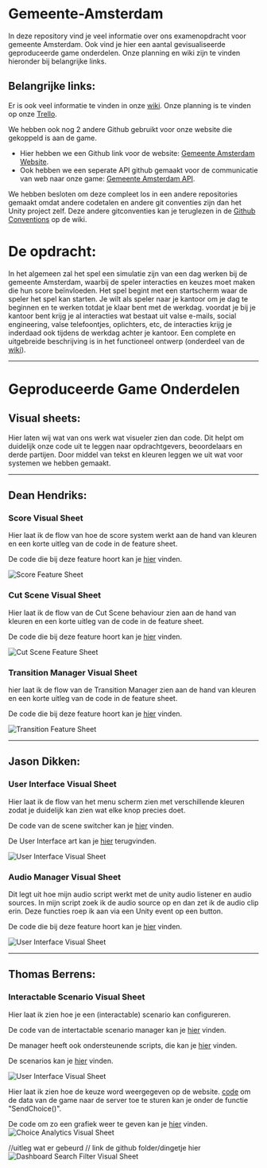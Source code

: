 # Gemeente-Amsterdam
In deze repository vind je veel informatie over ons examenopdracht voor gemeente Amsterdam. Ook vind je hier een aantal gevisualiseerde geproduceerde game onderdelen. 
Onze planning en wiki zijn te vinden hieronder bij belangrijke links.

## Belangrijke links:
Er is ook veel informatie te vinden in onze [wiki](https://github.com/thomasberrens/Gemeente-Amsterdam/wiki).
Onze planning is te vinden op onze [Trello](https://trello.com/b/I5btxegt/gemeente-amsterdam).

We hebben ook nog 2 andere Github gebruikt voor onze website die gekoppeld is aan de game.
- Hier hebben we een Github link voor de website: [Gemeente Amsterdam Website](https://github.com/thomasberrens/Gemeente-Amsterdam-Website).
- Ook hebben we een seperate API github gemaakt voor de communicatie van web naar onze game: [Gemeente Amsterdam API](https://github.com/thomasberrens/Gemeente-Amsterdam-API).

We hebben besloten om deze compleet los in een andere repositories gemaakt omdat andere codetalen en andere git conventies zijn dan het Unity project zelf. Deze andere gitconventies kan je teruglezen in de [Github Conventions](https://github.com/thomasberrens/Gemeente-Amsterdam/wiki/Github-Flow) op de wiki. 

# De opdracht:
In het algemeen zal het spel een simulatie zijn van een dag werken bij de gemeente Amsterdam, waarbij de speler interacties en keuzes moet maken die hun score beïnvloeden. Het spel begint met een startscherm waar de speler het spel kan starten. Je wilt als speler naar je kantoor om je dag te beginnen en te werken totdat je klaar bent met de werkdag. voordat je bij je kantoor bent krijg je al interacties wat bestaat uit valse e-mails, social engineering, valse telefoontjes, oplichters, etc, de interacties krijg je inderdaad ook tijdens de werkdag achter je kantoor.
Een complete en uitgebreide beschrijving is in het functioneel ontwerp (onderdeel van de [wiki](https://github.com/thomasberrens/Gemeente-Amsterdam/wiki/Functioneel-Ontwerp)).

---

# Geproduceerde Game Onderdelen

## Visual sheets:
Hier laten wij wat van ons werk wat visueler zien dan code. Dit helpt om duidelijk onze code uit te leggen naar opdrachtgevers, beoordelaars en derde partijen.
Door middel van tekst en kleuren leggen we uit wat voor systemen we hebben gemaakt.

---

## Dean Hendriks:

  ### Score Visual Sheet
  
  Hier laat ik de flow van hoe de score system werkt aan de hand van kleuren en een korte uitleg van de code in de feature sheet.
  
  De code die bij deze feature hoort kan je [hier](https://github.com/thomasberrens/Gemeente-Amsterdam/tree/master/Assets/Scripts/ScoreSystem) vinden.
  
  ![Score Feature Sheet](https://github.com/thomasberrens/Gemeente-Amsterdam/blob/master/Wiki/VS_Score_Feature_Sheet.png?raw=true)
  
  ### Cut Scene Visual Sheet
  
  Hier laat ik de flow van de Cut Scene behaviour zien aan de hand van kleuren en een korte uitleg van de code in de feature sheet.
  
  De code die bij deze feature hoort kan je [hier](https://github.com/thomasberrens/Gemeente-Amsterdam/tree/master/Assets/Scripts/CutScene) vinden.
  
  ![Cut Scene Feature Sheet](https://github.com/thomasberrens/Gemeente-Amsterdam/blob/master/Wiki/VS_Cut_Scene_Behaviour_Sheet.png?raw=true)
  
  ### Transition Manager Visual Sheet
  
  hier laat ik de flow van de Transition Manager zien aan de hand van kleuren en een korte uitleg van de code in de feature sheet.
  
  De code die bij deze feature hoort kan je [hier](https://github.com/thomasberrens/Gemeente-Amsterdam/tree/develop/Assets/Scripts/Transition) vinden.
  
  ![Transition Feature Sheet](https://github.com/thomasberrens/Gemeente-Amsterdam/blob/master/Wiki/VS_Transition_ManagerFeature_Sheet.png)
  
  ---
  
## Jason Dikken:

 ### User Interface Visual Sheet
 
 Hier laat ik de flow van het menu scherm zien met verschillende kleuren zodat je duidelijk kan zien wat elke knop precies doet.
 
 De code van de scene switcher kan je [hier](https://github.com/thomasberrens/Gemeente-Amsterdam/blob/master/Assets/Scripts/SceneSwitcher.cs) vinden.
 
 De User Interface art kan je [hier](https://github.com/thomasberrens/Gemeente-Amsterdam/tree/master/Assets/Art/UI) terugvinden.
 
  ![User Interface Visual Sheet](https://github.com/thomasberrens/Gemeente-Amsterdam/blob/master/Wiki/VS_User_Interface_Flow.png?raw=true)

  ### Audio Manager Visual Sheet
 
 Dit legt uit hoe mijn audio script werkt met de unity audio listener en audio sources. In mijn script zoek ik de audio source op en dan zet ik de audio clip erin.
 Deze functies roep ik aan via een Unity event op een button.
 
 De code die bij deze feature hoort kan je [hier](https://github.com/thomasberrens/Gemeente-Amsterdam/blob/develop/Assets/Scripts/Audio/AudioManager.cs) vinden.
 
  ![User Interface Visual Sheet](https://github.com/thomasberrens/Gemeente-Amsterdam/blob/master/Wiki/VS_Audio_Manager_Sheet.png?raw=true)

---

## Thomas Berrens:

 ### Interactable Scenario Visual Sheet
 Hier laat ik zien hoe je een (interactable) scenario kan configureren.
 
 De code van de intertactable scenario manager kan je [hier](https://github.com/thomasberrens/Gemeente-Amsterdam/blob/develop/Assets/Scripts/ScenarioBuilder/InteractableScenarioManager.cs) vinden.
 
 De manager heeft ook ondersteunende scripts, die kan je [hier](https://github.com/thomasberrens/Gemeente-Amsterdam/tree/develop/Assets/Scripts/ScenarioBuilder) vinden.
 
 De scenarios kan je [hier](https://github.com/thomasberrens/Gemeente-Amsterdam/tree/develop/Assets/InteractableScenarios) vinden.
 
  ![User Interface Visual Sheet](https://github.com/thomasberrens/Gemeente-Amsterdam/blob/master/Wiki/VS_Interactable_Scenario.png?raw=true)
  
 Hier laat ik zien hoe de keuze word weergegeven op de website.
 [code](https://github.com/thomasberrens/Gemeente-Amsterdam/blob/develop/Assets/Scripts/ScenarioBuilder/InteractableScenarioManager.cs) om de data van de game naar de server toe te sturen kan je onder de functie "SendChoice()".

De code om zo een grafiek weer te geven kan je [hier](https://github.com/thomasberrens/Gemeente-Amsterdam-Website/blob/master/src/components/ChoiceGraph.vue) vinden.
 ![Choice Analytics Visual Sheet](https://github.com/thomasberrens/Gemeente-Amsterdam/blob/master/Wiki/VS_Choice_Analytics.png?raw=true)
 
 //uitleg wat er gebeurd
 // link de github folder/dingetje hier
 ![Dashboard Search Filter Visual Sheet](https://github.com/thomasberrens/Gemeente-Amsterdam/blob/master/Wiki/VS_Dashboard_Search_Filter.png?raw=true)
